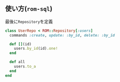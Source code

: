 
## 使い方(`rom-sql`)

最後に`Repository`を定義

```ruby
class UserRepo < ROM::Repository[:users]
  commands :create, update: :by_id, delete: :by_id

  def [](id)
    users.by_id(id).one!
  end

  def all
    users.to_a
  end
end
```
